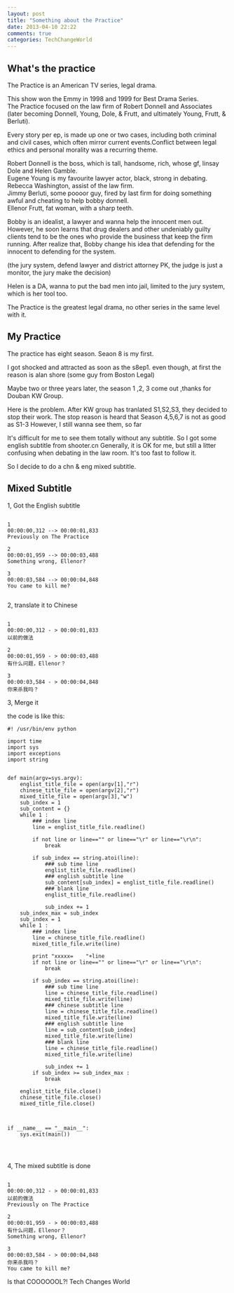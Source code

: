 ```yaml
---
layout: post
title: "Something about the Practice"
date: 2013-04-10 22:22
comments: true
categories: TechChangeWorld
---
```


What's the practice
-----

The Practice is an American TV series, legal drama. 

This show won the Emmy in 1998 and 1999 for Best Drama Series.  
The Practice focused on the law firm of Robert Donnell and Associates (later becoming Donnell, Young, Dole, & Frutt, and ultimately Young, Frutt, & Berluti).   

Every story per ep, is made up one or two cases, including both criminal and civil cases, which often mirror current events.Conflict between legal ethics and personal morality was a recurring theme.   



Robert Donnell is the boss, which is tall, handsome, rich, whose gf, linsay Dole and Helen Gamble.  
Eugene Young is my favourite lawyer actor, black, strong in debating.   
Rebecca Washington, assist of the law firm.  
Jimmy Berluti, some poooor guy, fired by last firm for doing something awful and cheating to help bobby donnell.  
Ellenor Frutt, fat woman, with a sharp teeth.  


Bobby is an idealist, a lawyer and wanna help the innocent men out.  However, he soon learns that drug dealers and other undeniably guilty clients tend to be the ones who provide the business that keep the firm running.
After realize that, Bobby change his idea that defending for the innocent to defending for the system.

(the jury system, defend lawyer and district attorney PK, the judge is just a monitor, the jury make the decision)



Helen is a DA, wanna to put the bad men into jail, limited to the jury system, which is her tool too.


The Practice is the greatest legal drama, no other series in the same level with it.

My Practice 
-------
The practice has eight season.
Seaon 8 is my first.

I got shocked and attracted as soon as the s8ep1. even though, at first the reason is alan shore (some guy from Boston Legal)

Maybe two or three years later, the season 1 ,2, 3 come out ,thanks for Douban KW Group.

Here is the problem.
After KW group has tranlated S1,S2,S3, they decided to stop their work.
The stop reason is heard that Season 4,5,6,7 is not as good as S1-3
However, I still wanna see them, so far

It's difficult for me to see them totally without any subtitle.
So I got some english subtitle from shooter.cn
Generally, it is OK for me, but still a litter confusing when debating in the law room.
It's too fast to follow it.

So I decide to do a chn & eng mixed subtitle.

Mixed Subtitle 
---------
1, Got the English subtitle

```

1
00:00:00,312 --> 00:00:01,833
Previously on The Practice

2
00:00:01,959 --> 00:00:03,488
Something wrong, Ellenor? 

3
00:00:03,584 --> 00:00:04,848
You came to kill me? 


```

2, translate it to Chinese 

```

1 
00:00:00,312 - > 00:00:01,833 
以前的做法 

2 
00:00:01,959 - > 00:00:03,488 
有什么问题，Ellenor？ 

3 
00:00:03,584 - > 00:00:04,848 
你来杀我吗？ 

```

3, Merge it 

the code is like this:



```
#! /usr/bin/env python

import time
import sys
import exceptions
import string


def main(argv=sys.argv):
	englist_title_file = open(argv[1],"r")
	chinese_title_file = open(argv[2],"r")
	mixed_title_file = open(argv[3],"w")
	sub_index = 1
	sub_content = {}
	while 1 :
		### index line
		line = englist_title_file.readline()

		if not line or line=="" or line=="\r" or line=="\r\n":
			break

		if sub_index == string.atoi(line):
			### sub time line
			englist_title_file.readline()
			### english subtitle line
			sub_content[sub_index] = englist_title_file.readline()
			### blank line
			englist_title_file.readline()

			sub_index += 1	
	sub_index_max = sub_index		
	sub_index = 1	
	while 1 :
		### index line
		line = chinese_title_file.readline()
		mixed_title_file.write(line)

		print "xxxxx=    "+line
		if not line or line=="" or line=="\r" or line=="\r\n":
			break

		if sub_index == string.atoi(line):
			### sub time line
			line = chinese_title_file.readline()
			mixed_title_file.write(line)
			### chinese subtitle line
			line = chinese_title_file.readline()
			mixed_title_file.write(line)
			### english subtitle line
			line = sub_content[sub_index]
			mixed_title_file.write(line)
			### blank line
			line = chinese_title_file.readline()
			mixed_title_file.write(line)

			sub_index += 1
		if sub_index >= sub_index_max :
			break

	englist_title_file.close()
	chinese_title_file.close()
	mixed_title_file.close()



if __name__ == "__main__":
	sys.exit(main())




```

4, The mixed subtitle is done

```

1 
00:00:00,312 - > 00:00:01,833 
以前的做法 
Previously on The Practice

2 
00:00:01,959 - > 00:00:03,488 
有什么问题，Ellenor？ 
Something wrong, Ellenor? 

3 
00:00:03,584 - > 00:00:04,848 
你来杀我吗？ 
You came to kill me? 

```

Is that COOOOOOL?!
Tech Changes World






















